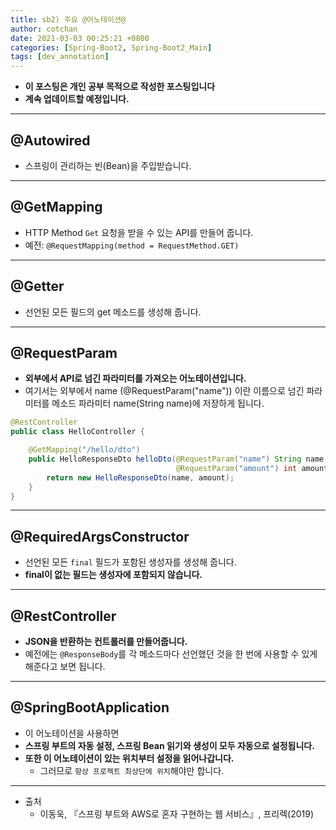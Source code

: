 ```yaml
---
title: sb2) 주요 @어노테이션@
author: cotchan 
date: 2021-03-03 00:25:21 +0800 
categories: [Spring-Boot2, Spring-Boot2_Main]
tags: [dev_annotation] 
---
```


+ **이 포스팅은 개인 공부 목적으로 작성한 포스팅입니다**
+ **계속 업데이트할 예정입니다.**

---

## @Autowired

+ 스프링이 관리하는 빈(Bean)을 주입받습니다.

---

## @GetMapping

+ HTTP Method `Get` 요청을 받을 수 있는 API를 만들어 줍니다.
+ 예전: `@RequestMapping(method = RequestMethod.GET)`

---

## @Getter

+ 선언된 모든 필드의 get 메소드를 생성해 줍니다.

---

## @RequestParam

+ **외부에서 API로 넘긴 파라미터를 가져오는 어노테이션입니다.**
+ 여기서는 외부에서 name (@RequestParam("name")) 이란 이름으로 넘긴 파라미터를 메소드 파라미터 name(String name)에 저장하게 됩니다.

```java
@RestController
public class HelloController {

    @GetMapping("/hello/dto")
    public HelloResponseDto helloDto(@RequestParam("name") String name,
                                     @RequestParam("amount") int amount) {
        return new HelloResponseDto(name, amount);
    }
}
```

---

## @RequiredArgsConstructor

+ 선언된 모든 `final` 필드가 포함된 생성자를 생성해 줍니다.
+ **final이 없는 필드는 생성자에 포함되지 않습니다.**

---

## @RestController

+ **JSON을 반환하는 컨트롤러를 만들어줍니다.**
+ 예전에는 `@ResponseBody`를 각 메소드마다 선언했던 것을 한 번에 사용할 수 있게 해준다고 보면 됩니다.

---

## @SpringBootApplication

+ 이 어노테이션을 사용하면
+ **스프링 부트의 자동 설정, 스프링 Bean 읽기와 생성이 모두 자동으로 설정됩니다.**
+ **또한 이 어노테이션이 있는 위치부터 설정을 읽어나갑니다.**
  + 그러므로 `항상 프로젝트 최상단에 위치`해야만 합니다.

---

+ 출처
  + 이동욱, 『스프링 부트와 AWS로 혼자 구현하는 웹 서비스』, 프리렉(2019) 
